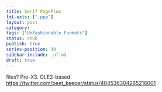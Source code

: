 ```yaml
---
title: Serif PagePlus
fmt-exts: [".ppp"]
layout: post
category:
tags: ["Unfashionable Formats"]
status: stub
publish: true
series-position: 30
sidebar-include: _uf.md
draft: true
---
```




files? Pre-X3. OLE2-based
https://twitter.com/beet_keeper/status/484536304265216001

